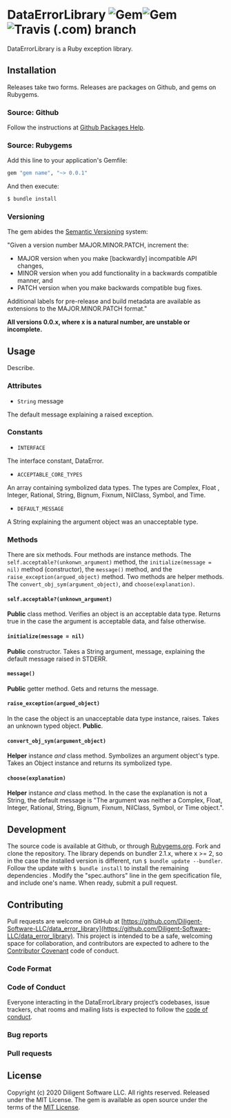 DataErrorLibrary ![Gem](https://img.shields.io/gem/v/data_error_library)![Gem](https://img.shields.io/gem/dt/data_error_library) ![Travis (.com) branch](https://img.shields.io/travis/com/Diligent-Software-LLC/data_error_library/master)
===============================================================================================================================================================================================================================================

DataErrorLibrary is a Ruby exception library.

Installation
------------

Releases take two forms. Releases are packages on Github, and gems on Rubygems.

### Source: Github

Follow the instructions at [Github Packages Help](https://help.github.com/en/packages/using-github-packages-with-your-projects-ecosystem/configuring-rubygems-for-use-with-github-packages#installing-a-package).

### Source: Rubygems

Add this line to your application's Gemfile:

```ruby
gem "gem name", "~> 0.0.1"
```

And then execute:

```bash
$ bundle install
```

### Versioning

The gem abides the [Semantic Versioning](https://www.semver.org) system:  

"Given a version number MAJOR.MINOR.PATCH, increment the:

*   MAJOR version when you make [backwardly] incompatible API changes,
*   MINOR version when you add functionality in a backwards compatible manner, and
*   PATCH version when you make backwards compatible bug fixes.

Additional labels for pre-release and build metadata are available as
extensions to the MAJOR.MINOR.PATCH format."

**All versions 0.0.x, where x is a natural number, are unstable or incomplete.**

Usage
-----

Describe.

### Attributes

* `String` message 

The default message explaining a raised exception.

### Constants

* `INTERFACE`

The interface constant, DataError.

* `ACCEPTABLE_CORE_TYPES`

An array containing symbolized data types. The types are Complex, Float
, Integer, Rational, String, Bignum, Fixnum, NilClass, Symbol, and Time.

* `DEFAULT_MESSAGE`

A String explaining the argument object was an unacceptable type.

### Methods

There are six methods. Four methods are instance methods. The 
`self.acceptable?(unkonwn_argument)` method, the 
`initialize(message = nil)` method (constructor), the `message()` method, and
the `raise_exception(argued_object)` method. Two methods are helper
 methods. The `convert_obj_sym(argument_object)`, and `choose(explanation)`.

#### `self.acceptable?(unknown_argument)`

**Public** class method. Verifies an object is an acceptable data type. Returns 
true in the case the argument is acceptable data, and false otherwise.

#### `initialize(message = nil)`

**Public** constructor. Takes a String argument, message, explaining the
 default message raised in STDERR.

#### `message()`

**Public** getter method. Gets and returns the message.

#### `raise_exception(argued_object)`

In the case the object is an unacceptable data type instance, raises. Takes
 an unknown typed object. **Public**.

#### `convert_obj_sym(argument_object)`

**Helper** instance *and* class method. Symbolizes an argument object's type. 
Takes an Object instance and returns its symbolized type.

#### `choose(explanation)`

**Helper** instance *and* class method. In the case the explanation is not a
 String, the default message is "The argument was neither a Complex, 
 Float, Integer, Rational, String, Bignum, Fixnum, NilClass, Symbol, or Time
object.".

Development
-----------  

The source code is available at Github, or through 
[Rubygems.org](http://Rubygems.org). Fork and clone the repository. The
library depends on bundler 2.1.x, where x >= 2, so in the case the
installed version is different, run `$ bundle update --bundler`. Follow the
update with `$ bundle install` to install the remaining dependencies
. Modify the "spec.authors" line in the gem specification file, and
include one's name. When ready, submit a pull request.

Contributing
------------

Pull requests are welcome on GitHub at [https://github.com/Diligent-Software-LLC/data_error_library](https://github.com/Diligent-Software-LLC/data_error_library). 
This project is intended to be a safe, welcoming space for collaboration, and
contributors are expected to adhere to the 
[Contributor Covenant](https://contributor-covenant.org) code of conduct.  

### Code Format

  

### Code of Conduct

Everyone interacting in the DataErrorLibrary project’s codebases, issue
trackers, chat rooms and mailing lists is expected to follow the
[code of conduct](https://github.com/Diligent-Software-LLC/data_error_library/blob/master/CODE_OF_CONDUCT.md).

### Bug reports


### Pull requests
  

License
-------  
Copyright (c) 2020 Diligent Software LLC. All rights reserved. Released under
the MIT License. The gem is available as open source under the terms of the
[MIT License](https://opensource.org/licenses/MIT).